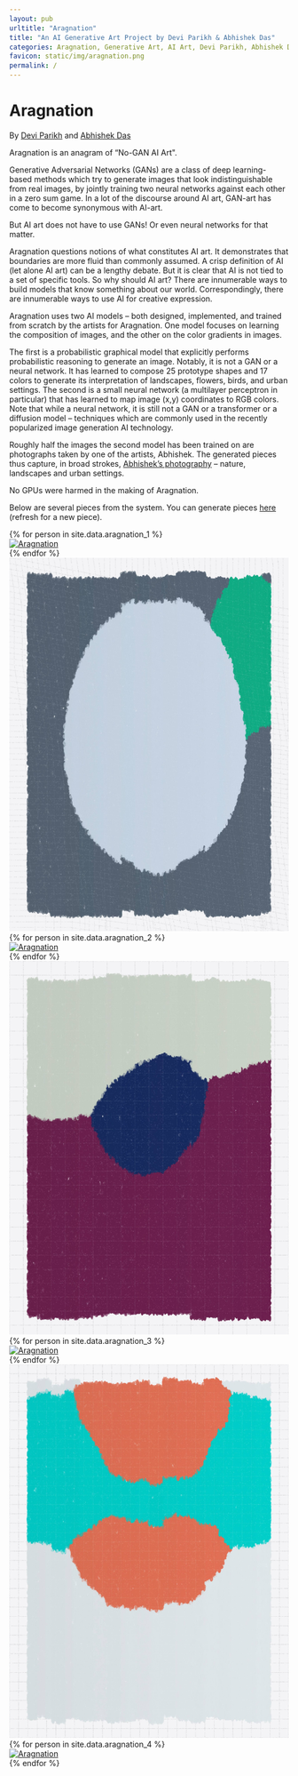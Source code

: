 ```yaml
---
layout: pub
urltitle: "Aragnation"
title: "An AI Generative Art Project by Devi Parikh & Abhishek Das"
categories: Aragnation, Generative Art, AI Art, Devi Parikh, Abhishek Das
favicon: static/img/aragnation.png
permalink: /
---
```


# Aragnation

By [Devi Parikh][devi] and [Abhishek Das][das]

Aragnation is an anagram of “No-GAN AI Art".

Generative Adversarial Networks (GANs) are a class of deep learning-based methods which try to generate images that look indistinguishable from real images, by jointly training two neural networks against each other in a zero sum game. In a lot of the discourse around AI art, GAN-art has come to become synonymous with AI-art.

But AI art does not have to use GANs! Or even neural networks for that matter. 

Aragnation questions notions of what constitutes AI art. It demonstrates that boundaries are more fluid than commonly assumed. A crisp definition of AI (let alone AI art) can be a lengthy debate. But it is clear that AI is not tied to a set of specific tools. So why should AI art? There are innumerable ways to build models that know something about our world. Correspondingly, there are innumerable ways to use AI for creative expression. 

Aragnation uses two AI models – both designed, implemented, and trained from scratch by the artists for Aragnation. One model focuses on learning the composition of images, and the other on the color gradients in images. 

The first is a probabilistic graphical model that explicitly performs probabilistic reasoning to generate an image. Notably, it is not a GAN or a neural network. It has learned to compose 25 prototype shapes and 17 colors to generate its interpretation of landscapes, flowers, birds, and urban settings. The second is a small neural network (a multilayer perceptron in particular) that has learned to map image (x,y) coordinates to RGB colors. Note that while a neural network, it is still not a GAN or a transformer or a diffusion model – techniques which are commonly used in the recently popularized image generation AI technology.

Roughly half the images the second model has been trained on are photographs taken by one of the artists, Abhishek. The generated pieces thus capture, in broad strokes, [Abhishek’s photography][das-photos] – nature, landscapes and urban settings.

No GPUs were harmed in the making of Aragnation.


<!-- ---

The first is a probabilistic graphical model (not a GAN or a neural network). It has 25 prototype shapes as the core atomic structures. It learns to compose these together to generate images that match the distribution of (its interpretation of) real images. It has been trained on 1000s of images, including landscapes, flowers, birds, and urban settings. The model also learns a mapping of the shapes to a palette of 17 colors. The choice of palette varies across pieces. We designed the model specifically for this project and trained it from scratch, without using existing AI libraries or pre-trained models, unlike what is often done with GAN-based AI art. We then use this model (in p5.js) to generate images.

The generated images are rendered either directly using colors from the palette, or the colors are modified using a second AI model.

This second model is a simple, small multilayer perceptron (MLP) neural network -- still not a GAN, also not a transformer or a diffusion model, or any large or deep neural network for that matter. It learns to map the (x,y) coordinates in an image to RGB color values. It has been trained on over a 100 hand-selected images -- also landscapes, flowers, birds, and urban settings as in the first model. Notably, about half of the images are [photographs taken by Abhishek][das-photos]! The generated pieces thus capture, in broad strokes, the style of Abhishek's photography. This model is also used in p5.js. -->


<!-- Again, the model is used in p5.js to generate images. To enhance variety in generations, the hue of the image is offset across pieces, but the gradients in colors are controlled by the AI model. -->

<!-- The final piece takes a generation from either of the two AI models, and renders it in a consistent style. -->

<!-- We also trained another AI model that classifies the generated image as a landscape, or a flower, or a bird, or an urban scene.  -->

<!-- This classification is also part of the piece, and gives a peek into what the AI model considers to be different image content. The classification is depicted via a symbol at the bottom right of the piece: rectangle = landscape; circle = flower; triangle (e.g., beak) = bird; trapezoid (e.g., perspective) = urban. (Note: This has been completed for the first model, but is work in progress for the second model.) -->

Below are several pieces from the system. You can generate pieces [here][aragnation] (refresh for a new piece).

<div class = 'art'>
  {% for person in site.data.aragnation_1 %}
  <div class = 'aragnationpiece'>
    <a href = '{{ person.link }}'><img src = '{{person.link}}' alt = 'Aragnation'></a>
  </div>
  {% endfor %}
</div>

<div class = 'fullartpiece'>
<a href = './static/img/aragnation_11.jpg'><img src = './static/img/aragnation_11.jpg' alt = 'Aragnation'></a>
</div>

<div class = 'art'>
  {% for person in site.data.aragnation_2 %}
  <div class = 'aragnationpiece'>
    <a href = '{{ person.link }}'><img src = '{{person.link}}' alt = 'Aragnation'></a>
  </div>
  {% endfor %}
</div>

<div class = 'fullartpiece'>
<a href = './static/img/aragnation_22.jpg'><img src = './static/img/aragnation_22.jpg' alt = 'Aragnation'></a>
</div>

<div class = 'art'>
  {% for person in site.data.aragnation_3 %}
  <div class = 'aragnationpiece'>
    <a href = '{{ person.link }}'><img src = '{{person.link}}' alt = 'Aragnation'></a>
  </div>
  {% endfor %}
</div>

<div class = 'fullartpiece'>
<a href = './static/img/aragnation_33.jpg'><img src = './static/img/aragnation_33.jpg' alt = 'Aragnation'></a>
</div>

<div class = 'art'>
  {% for person in site.data.aragnation_4 %}
  <div class = 'aragnationpiece'>
    <a href = '{{ person.link }}'><img src = '{{person.link}}' alt = 'Aragnation'></a>
  </div>
  {% endfor %}
</div>


<!-- Below are examples of how some landscape, bird, flower, and urban images get depicted by the AI model I've trained (using one specific rendering style). Note that the samples shown above are purely generative -- they use a generative model trained on 1000s of images -- they are not based on a 1-1 "translation" or re-rendering of an existing image to generate a sample. These translation examples below are just so you get a sense for how real images would be depicted by this model.


<div class = 'art'>
  {% for person in site.data.aragnation-pairwise %}
  <div class = 'artpiece'>
    <a href = '{{ person.link }}'><img src = '{{person.link}}' alt = 'Aragnation'></a>
  </div>
  {% endfor %}
</div> -->

[das]: https://abhishekdas.com/art/
[devi]: http://stateoftheheart.ai/
[das-photos]: https://www.instagram.com/abhshkdz/
[aragnation]: https://deviparikh.github.io/aragnation/